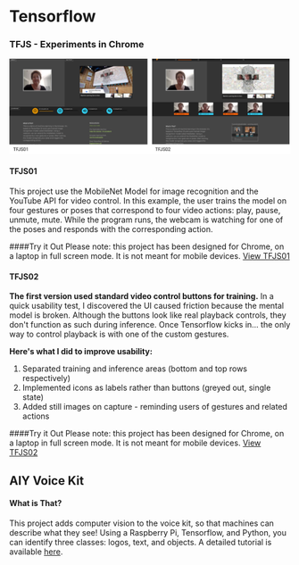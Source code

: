 # Tensorflow

### TFJS - Experiments in Chrome

<img src = "ScreenShotX2.png" />

#### TFJS01 

This project use the MobileNet Model for image recognition and the YouTube API for video control. In this example, the user trains the model on four gestures or poses that correspond to four video actions: play, pause, unmute, mute. While the program runs, the webcam is watching for one of the poses and responds with the corresponding action.

####Try it Out
Please note: this project has been designed for Chrome, on a laptop in full screen mode. It is not meant for mobile devices.
<a href="https://LizMyers.github.io/tfjs01/" target="_new">View TFJS01</a>

#### TFJS02 

<b>The first version used standard video control buttons for training.</b> In a quick usability test, I discovered the UI caused friction because the mental model is broken. Although the buttons look like real playback controls, they don't function as such during inference. Once Tensorflow kicks in... the only way to control playback is with one of the custom gestures. 

<b>Here's what I did to improve usability:</b>
1. Separated training and inference areas (bottom and top rows respectively)
2. Implemented icons as labels rather than buttons (greyed out, single state)
3. Added still images on capture - reminding users of gestures and related actions

####Try it Out
Please note: this project has been designed for Chrome, on a laptop in full screen mode. It is not meant for mobile devices.
<a href="https://LizMyers.github.io/tfjs02/" target="_new">View TFJS02</a>

###
## AIY Voice Kit 

#### What is That?
This project adds computer vision to the voice kit, so that machines can describe what they see! Using a Raspberry Pi, Tensorflow, and Python, you can identify three classes: logos, text, and objects. A detailed tutorial is available <a href="https://www.hackster.io/elizmyers/add-vision-to-the-aiy-voice-kit-e9ff3d" target="_blank">here</a>.
